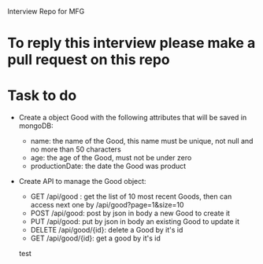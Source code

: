Interview Repo for MFG

# To reply this interview please make a pull request on this repo

# Task to do
* Create a object Good with the following attributes that will be saved in mongoDB:
  * name: the name of the Good, this name must be unique, not null and no more than 50 characters
  * age: the age of the Good, must not be under zero
  * productionDate: the date the Good was product
* Create API to manage the Good object:
  * GET /api/good : get the list of 10 most recent Goods, then can access next one by /api/good?page=1&size=10 
  * POST /api/good: post by json in body a new Good to create it
  * PUT /api/good: put by json in body an existing Good to update it
  * DELETE /api/good/{id}: delete a Good by it's id
  * GET /api/good/{id}: get a good by it's id
  
  test
